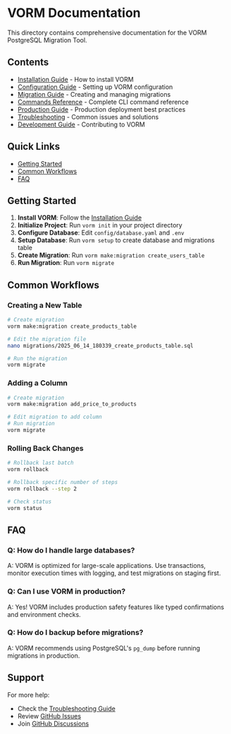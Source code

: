 # VORM Documentation

This directory contains comprehensive documentation for the VORM PostgreSQL Migration Tool.

## Contents

- [Installation Guide](installation.md) - How to install VORM
- [Configuration Guide](configuration.md) - Setting up VORM configuration
- [Migration Guide](migrations.md) - Creating and managing migrations
- [Commands Reference](commands.md) - Complete CLI command reference
- [Production Guide](production.md) - Production deployment best practices
- [Troubleshooting](troubleshooting.md) - Common issues and solutions
- [Development Guide](development.md) - Contributing to VORM

## Quick Links

- [Getting Started](#getting-started)
- [Common Workflows](#common-workflows)
- [FAQ](#faq)

## Getting Started

1. **Install VORM**: Follow the [Installation Guide](installation.md)
2. **Initialize Project**: Run `vorm init` in your project directory
3. **Configure Database**: Edit `config/database.yaml` and `.env`
4. **Setup Database**: Run `vorm setup` to create database and migrations table
5. **Create Migration**: Run `vorm make:migration create_users_table`
6. **Run Migration**: Run `vorm migrate`

## Common Workflows

### Creating a New Table

```bash
# Create migration
vorm make:migration create_products_table

# Edit the migration file
nano migrations/2025_06_14_180339_create_products_table.sql

# Run the migration
vorm migrate
```

### Adding a Column

```bash
# Create migration
vorm make:migration add_price_to_products

# Edit migration to add column
# Run migration
vorm migrate
```

### Rolling Back Changes

```bash
# Rollback last batch
vorm rollback

# Rollback specific number of steps
vorm rollback --step 2

# Check status
vorm status
```

## FAQ

### Q: How do I handle large databases?

A: VORM is optimized for large-scale applications. Use transactions, monitor execution times with logging, and test migrations on staging first.

### Q: Can I use VORM in production?

A: Yes! VORM includes production safety features like typed confirmations and environment checks.

### Q: How do I backup before migrations?

A: VORM recommends using PostgreSQL's `pg_dump` before running migrations in production.

## Support

For more help:

- Check the [Troubleshooting Guide](troubleshooting.md)
- Review [GitHub Issues](https://github.com/vorzela/vorm/issues)
- Join [GitHub Discussions](https://github.com/vorzela/vorm/discussions)
